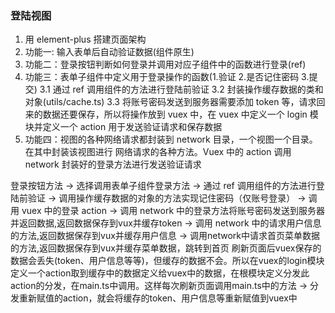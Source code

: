 ### 登陆视图

1.  用 element-plus 搭建页面架构
2.  功能一: 输入表单后自动验证数据(组件原生)
3.  功能二：登录按钮判断如何登录并调用对应子组件中的函数进行登录(ref)
4.  功能三：表单子组件中定义用于登录操作的函数(1.验证 2.是否记住密码 3.提交)
    3.1 通过 ref 调用组件的方法进行登陆前验证
    3.2 封装操作缓存数据的类和对象(utils/cache.ts)
    3.3 将账号密码发送到服务器需要添加 token 等，请求回来的数据还要保存，所以将操作放到 vuex 中，在 vuex 中定义一个 login 模块并定义一个 action 用于发送验证请求和保存数据
5.  功能四：视图的各种网络请求都封装到 network 目录，一个视图一个目录。在其中封装该视图进行 网络请求的各种方法。Vuex 中的 action 调用 network 封装好的登录方法进行发送验证请求

登录按钮方法 
   -> 选择调用表单子组件登录方法 
         -> 通过 ref 调用组件的方法进行登陆前验证
         -> 调用操作缓存数据的对象的方法实现记住密码（仅账号登录）
         -> 调用 vuex 中的登录 action
                -> 调用 network 中的登录方法将账号密码发送到服务器并返回数据,返回数据保存到vux并缓存token
                -> 调用 network 中的请求用户信息的方法,返回数据保存到vux并缓存用户信息
                -> 调用network中请求首页菜单数据的方法,返回数据保存到vux并缓存菜单数据，跳转到首页
刷新页面后vuex保存的数据会丢失(token、用户信息等等)，但缓存的数据不会。所以在vuex的login模块定义一个action取到缓存中的数据定义给vuex中的数据，在根模块定义分发此action的分发，在main.ts中调用。这样每次刷新页面调用main.ts中的方法 -> 分发重新赋值的action，就会将缓存的token、用户信息等重新赋值到vuex中
